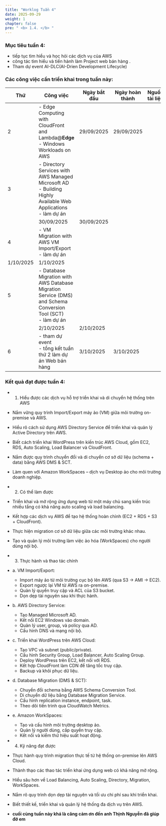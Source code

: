 ```yaml
---
title: "Worklog Tuần 4"
date: 2025-09-29
weight: 1
chapter: false
pre: " <b> 1.4. </b> "
---
```



### Mục tiêu tuần 4:

* tiếp tục tìm hiểu và học hỏi các dịch vụ của AWS 
* công tác tìm hiểu và tiến hành làm Project web bán hàng .
* Tham dự event AI-DLC(AI-Drien Development Lifecycle)
### Các công việc cần triển khai trong tuần này:
| Thứ | Công việc                                                                                                                                                                                   | Ngày bắt đầu | Ngày hoàn thành | Nguồn tài liệu                            |
| --- | ------------------------------------------------------------------------------------------------------------------------------------------------------------------------------------------- | ------------ | --------------- | ----------------------------------------- |
| 2   | - Edge Computing with CloudFront and Lambda@**Edge** <br> - Windows Workloads on AWS                                    | 29/09/2025   | 29/09/2025      |
| 3   | - Directory Services with AWS Managed Microsoft AD <br> - Building Highly Available Web Applications <br> - làm dự án 
                             | 30/09/2025   | 30/09/2025      |  |
| 4   | - VM Migration with AWS VM Import/Export <br> - làm dự án 
 | 1/10/2025   | 1/10/2025      |  |
| 5   | - Database Migration with AWS Database Migration Service (DMS) and Schema Conversion Tool (SCT) <br> - làm dự án 
                 | 2/10/2025   | 2/10/2025      |  |
| 6   | - tham dự event <br> - tổng kết tuần thứ 2 làm dự án Web bán hàng                                         | 3/10/2025   | 3/10/2025      |  |


### Kết quả đạt được tuần 4:

* 1. Hiểu được các dịch vụ hỗ trợ triển khai và di chuyển hệ thống trên AWS

* Nắm vững quy trình Import/Export máy ảo (VM) giữa môi trường on-premise và AWS.
* Hiểu rõ cách sử dụng AWS Directory Service để triển khai và quản lý Active Directory trên AWS.
* Biết cách triển khai WordPress trên kiến trúc AWS Cloud, gồm EC2, RDS, Auto Scaling, Load Balancer và CloudFront.
* Nắm được quy trình chuyển đổi và di chuyển cơ sở dữ liệu (schema + data) bằng AWS DMS & SCT.
*  Làm quen với Amazon WorkSpaces – dịch vụ Desktop ảo cho môi trường doanh nghiệp.

* 2. Có thể làm được

* Triển khai và mở rộng ứng dụng web từ một máy chủ sang kiến trúc nhiều tầng có khả năng auto scaling và load balancing.
* Kết hợp các dịch vụ AWS để tạo hệ thống hoàn chỉnh (EC2 + RDS + S3 + CloudFront).
* Thực hiện migration cơ sở dữ liệu giữa các môi trường khác nhau.
* Tạo và quản lý môi trường làm việc ảo hóa (WorkSpaces) cho người dùng nội bộ.
  
* 3. Thực hành và thao tác chính

* a. VM Import/Export:

  * Import máy ảo từ môi trường cục bộ lên AWS (qua S3 → AMI → EC2).
  * Export ngược lại VM từ AWS ra on-premise.
  * Quản lý quyền truy cập và ACL của S3 bucket.
  * Dọn dẹp tài nguyên sau khi thực hành.
  
* b. AWS Directory Service:

  * Tạo Managed Microsoft AD.
  * Kết nối EC2 Windows vào domain.
  * Quản lý user, group, và policy qua AD.
  * Cấu hình DNS và mạng nội bộ.

* c. Triển khai WordPress trên AWS Cloud:

  * Tạo VPC và subnet (public/private).
  * Cấu hình Security Group, Load Balancer, Auto Scaling Group.
  * Deploy WordPress trên EC2, kết nối với RDS.
  * Kết hợp CloudFront làm CDN để tăng tốc truy cập.
  * Backup và khôi phục dữ liệu.

* d. Database Migration (DMS & SCT):

  * Chuyển đổi schema bằng AWS Schema Conversion Tool.
  * Di chuyển dữ liệu bằng Database Migration Service.
  * Cấu hình replication instance, endpoint, task.
  * Theo dõi tiến trình qua CloudWatch Metrics.

* e. Amazon WorkSpaces:

  * Tạo và cấu hình môi trường desktop ảo.
  * Quản lý người dùng, cấp quyền truy cập.
  * Kết nối và kiểm thử hiệu suất hoạt động.

* 4. Kỹ năng đạt được

* Thực hành quy trình migration thực tế từ hệ thống on-premise lên AWS Cloud.
* Thành thạo các thao tác triển khai ứng dụng web có khả năng mở rộng.
* Hiểu sâu hơn về Load Balancing, Auto Scaling, Directory, Migration, WorkSpaces.
* Nắm rõ quy trình dọn dẹp tài nguyên và tối ưu chi phí sau khi triển khai.
* Biết thiết kế, triển khai và quản lý hệ thống đa dịch vụ trên AWS.



* **cuối cùng tuần này khá là căng cảm ơn đến anh  Thịnh Nguyễn đã giúp đỡ em**